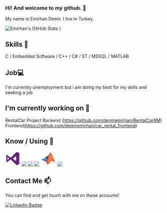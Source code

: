 ### Hi! And welcome to my github. 👋


My name is Emirhan Demir. I live in Turkey.

![Emirhan's GitHub Stats](https://github-readme-stats.vercel.app/api?username=demiremirhan&show_icons=true&theme=radical) )

## Skills 📝

C / Embedded Software / C++ / C# / ST / MSSQL / MATLAB

## Job💻

I'm currently unemployment but i am doing my best for my skills and seeking a job 

## I'm currently working on 🔭

RentalCar Project Backend (https://github.com/demiremirhan/RentalCarRM)
				  Frontend(https://github.com/demiremirhan/car_rental_frontend)
## Know / Using 🧠

<code><a href="https://www.microsoft.com/" target="_blank"><img height="50" src="https://github.com/gilbarbara/logos/blob/master/logos/visual-studio.svg"></a></code>
<code><a href="https://code.visualstudio.com" target="_blank"><img height="50" src="https://www.vectorlogo.zone/logos/visualstudio_code/visualstudio_code-ar21.svg"></a></code>
<code><a href="https://www.postman.com/" target="_blank"><img height="50" src="https://www.vectorlogo.zone/logos/getpostman/getpostman-icon.svg"></a></code>
<code><a href="https://www.microsoft.com/" target="_blank"><img height="50" src="https://upload.wikimedia.org/wikipedia/de/8/8c/Microsoft_SQL_Server_Logo.svg"></a></code>
<code><a href="https://www.mathworks.com/" target="_blank"><img height="50" src="https://github.com/vscode-icons/vscode-icons/blob/master/icons/file_type_matlab.svg"></a></code>
<code><a href="https://www.codesys.com/" target="_blank"><img height="50" src="https://upload.wikimedia.org/wikipedia/commons/8/84/Logo_CoDeSys.svg"></a></code>



## Contact Me 📫

You can find and get touch with me on these accounts!

[![Linkedin Badge](https://img.shields.io/badge/emirhandemir-follow%20on%20linkedin-blue?style=for-the-badge&logo=linkedin)](https://www.linkedin.com/in/emirhandemir10/)

